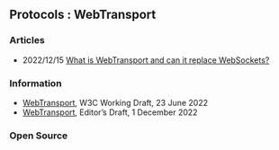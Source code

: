 ## Protocols : WebTransport



### Articles
- 2022/12/15 [What is WebTransport and can it replace WebSockets?](https://ably.com/blog/can-webtransport-replace-websockets)


### Information
- [WebTransport](https://www.w3.org/TR/webtransport/), W3C Working Draft, 23 June 2022
- [WebTransport](https://w3c.github.io/webtransport/), Editor’s Draft, 1 December 2022



### Open Source

